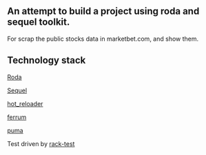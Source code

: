 ## An attempt to build a project using roda and sequel toolkit.

For scrap the public stocks data in marketbet.com, and show them.

## Technology stack

[Roda](https://github.com/jeremyevans/roda)

[Sequel](https://github.com/jeremyevans/sequel)

[hot_reloader](https://github.com/zw963/hot_reloader)

[ferrum](https://github.com/rubycdp/ferrum)

[puma](https://github.com/puma/puma)

Test driven by [rack-test](https://github.com/rack/rack-test)

